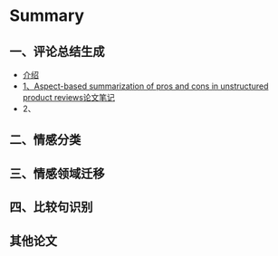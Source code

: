 # Summary

## 一、评论总结生成

* [介绍](README.md)
* [1、Aspect-based summarization of pros and cons in unstructured product reviews论文笔记](chapter1.md)
* 2、

## 二、情感分类

## 三、情感领域迁移

## 四、比较句识别

## 其他论文

